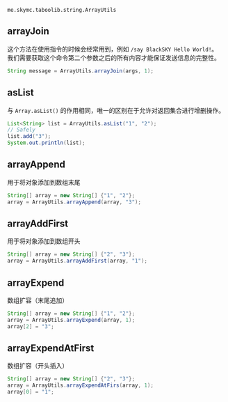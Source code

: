 `me.skymc.taboolib.string.ArrayUtils`

## arrayJoin

这个方法在使用指令的时候会经常用到，例如 `/say BlackSKY Hello World!`。  
我们需要获取这个命令第二个参数之后的所有内容才能保证发送信息的完整性。

```java
String message = ArrayUtils.arrayJoin(args, 1);
```

## asList

与 `Array.asList()` 的作用相同，唯一的区别在于允许对返回集合进行增删操作。

```java
List<String> list = ArrayUtils.asList("1", "2");
// Safely
list.add("3");
System.out.println(list);
```

## arrayAppend

用于将对象添加到数组末尾

```java
String[] array = new String[] {"1", "2"};
array = ArrayUtils.arrayAppend(array, "3");
```

## arrayAddFirst

用于将对象添加到数组开头

```java
String[] array = new String[] {"2", "3"};
array = ArrayUtils.arrayAddFirst(array, "1");
```

## arrayExpend

数组扩容（末尾追加）

```java
String[] array = new String[] {"1", "2"};
array = ArrayUtils.arrayExpend(array, 1);
array[2] = "3";
```

## arrayExpendAtFirst

数组扩容（开头插入）

```java
String[] array = new String[] {"2", "3"};
array = ArrayUtils.arrayExpendAtFirs(array, 1);
array[0] = "1";
```
